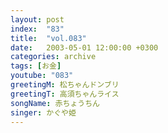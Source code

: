 ```yaml
---
layout: post
index:  "83"
title:  "vol.083"
date:   2003-05-01 12:00:00 +0300
categories: archive
tags: [お金]
youtube: "083"
greetingM: 松ちゃんドンブリ
greetingT: 高須ちゃんライス
songName: 赤ちょうちん
singer: かぐや姫
---
```

